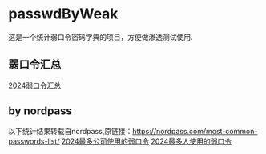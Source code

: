 # passwdByWeak

这是一个统计弱口令密码字典的项目，方便做渗透测试使用.

## 弱口令汇总
[2024弱口令汇总](./2024_top.txt)

## by nordpass
以下统计结果转载自nordpass,原链接：https://nordpass.com/most-common-passwords-list/
[2024最多公司使用的弱口令](./2024_top200_comp.txt)
[2024最多人使用的弱口令](./2024_top200_peop.txt)
